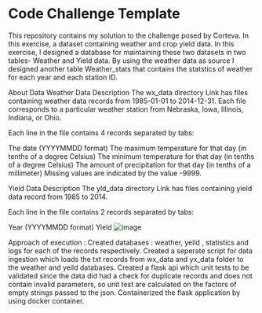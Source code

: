 # Code Challenge Template
This repository contains my solution to the challenge posed by Corteva. In this exercise, a dataset containing weather and crop yield data. In this exercise, I designed a database for maintaining these two datasets in two tables- Weather and Yield data. By using the weather data as source I designed another table Weather_stats that contains the statstics of weather for each year and each station ID.

About Data
Weather Data Description
The wx_data directory Link has files containing weather data records from 1985-01-01 to 2014-12-31. Each file corresponds to a particular weather station from Nebraska, Iowa, Illinois, Indiana, or Ohio.

Each line in the file contains 4 records separated by tabs:

The date (YYYYMMDD format)
The maximum temperature for that day (in tenths of a degree Celsius)
The minimum temperature for that day (in tenths of a degree Celsius)
The amount of precipitation for that day (in tenths of a millimeter)
Missing values are indicated by the value -9999.

Yield Data Description
The yld_data directory Link has files containing yield data record from 1985 to 2014.

Each line in the file contains 2 records separated by tabs:

Year (YYYYMMDD format)
Yield
![image](https://user-images.githubusercontent.com/78924701/229616490-b70bd546-5177-41ac-931a-aa668e3d9eb5.png)


Approach of execution : 
Created databases : weather, yeild , statistics and logs for each of the records respectively.
Created a seperate script for data ingestion which loads the txt records from wx_data and yx_data folder to the weather and yeild databases.
Created a flask api which unit tests to be validated since the data did had a check for duplicate records and does not contain invalid parameters, so unit test are calculated on the factors of empty strings passed to the json.
Containerized the flask application by using docker container.


